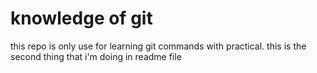 # knowledge of git
this repo is only use for learning git commands with practical.
this is the second thing that i'm doing in readme file
